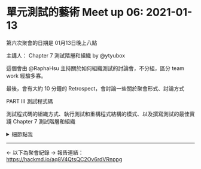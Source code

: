  # 單元測試的藝術 Meet up 06: 2021-01-13

第六次聚會的日期是 01月13日晚上八點

主講人： Chapter 7 測試階層和組織 by @ytyubox

這個會由 @RaphaHsu 主持關於如何組織測試的討論會，不分組，區分 team work 經驗多寡。

最後，會有大約 10 分鐘的 Retrospect，會討論一些關於聚會形式、討論方式



PART III 測試程式碼

測試程式碼的組織方式、執行測試和重構程式結構的模式、以及撰寫測試的最佳實踐
Chapter 7 測試階層和組織

<details><summary>細節點我</summary>
<p>



7.1 執行自動化測試的自動化建置
7.1.1 建置腳本結構
7.1.2 觸發建置和整合
7.2 依據速度和種類對應的測試分類
7.2.1 分開整合測試和單元測試的人為因素
7.2.2 綠色安全區域
7.3 確保測試程式是版本庫管理的一部分
7.4 將測試類別的位置與被測試程式相對應
7.4.1 將測試對應到專案
7.4.2 把測試對應到類別
7.4.3 將測試對應到明確的工作單元入口
7.5 注入橫切面關注點
7.6 為應用程式建立測試API
7.6.1 使用繼承類別繼承模式
7.6.2 建立測試輔助類別和方法
7.6.3 把你的API 介紹給開發人員
7.7 小結

</p>
</details>



 ---
 <- 以下為聚會紀錄 ->
報告連結：  https://hackmd.io/aq8V4QtsQC2Ov6rdVRnppg
